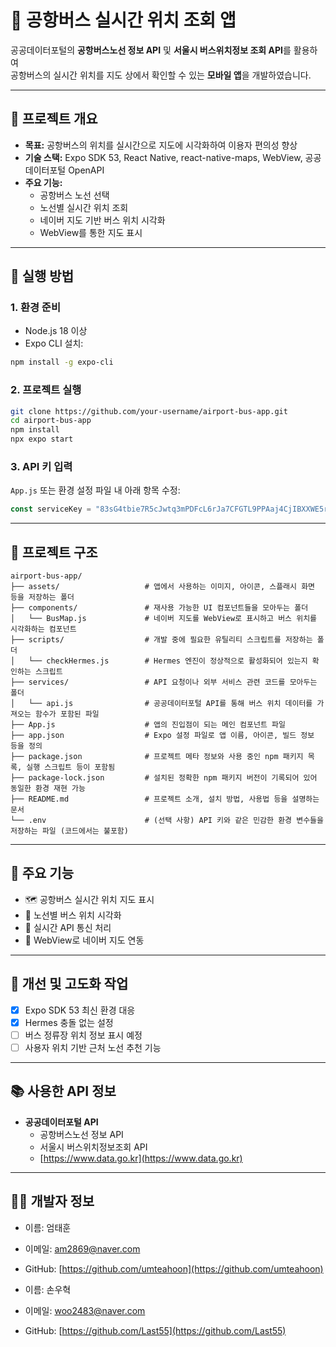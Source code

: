 # 🚌 공항버스 실시간 위치 조회 앱

공공데이터포털의 **공항버스노선 정보 API** 및 **서울시 버스위치정보 조회 API**를 활용하여  
공항버스의 실시간 위치를 지도 상에서 확인할 수 있는 **모바일 앱**을 개발하였습니다.

---

## 📌 프로젝트 개요

- **목표:** 공항버스의 위치를 실시간으로 지도에 시각화하여 이용자 편의성 향상
- **기술 스택:** Expo SDK 53, React Native, react-native-maps, WebView, 공공데이터포털 OpenAPI
- **주요 기능:**
  - 공항버스 노선 선택
  - 노선별 실시간 위치 조회
  - 네이버 지도 기반 버스 위치 시각화
  - WebView를 통한 지도 표시

---

## 🚀 실행 방법

### 1. 환경 준비

- Node.js 18 이상
- Expo CLI 설치:

```bash
npm install -g expo-cli
```

### 2. 프로젝트 실행

```bash
git clone https://github.com/your-username/airport-bus-app.git
cd airport-bus-app
npm install
npx expo start
```

### 3. API 키 입력

`App.js` 또는 환경 설정 파일 내 아래 항목 수정:

```js
const serviceKey = "83sG4tbie7R5cJwtq3mPDFcL6rJa7CFGTL9PPAaj4CjIBXXWE5rtaFOSXxii74NRNKDRWdvTMkHadbbmJaYXsw==";
```

---

## 📁 프로젝트 구조

```
airport-bus-app/
├── assets/                   # 앱에서 사용하는 이미지, 아이콘, 스플래시 화면 등을 저장하는 폴더
├── components/               # 재사용 가능한 UI 컴포넌트들을 모아두는 폴더
│   └── BusMap.js             # 네이버 지도를 WebView로 표시하고 버스 위치를 시각화하는 컴포넌트
├── scripts/                  # 개발 중에 필요한 유틸리티 스크립트를 저장하는 폴더
│   └── checkHermes.js        # Hermes 엔진이 정상적으로 활성화되어 있는지 확인하는 스크립트
├── services/                 # API 요청이나 외부 서비스 관련 코드를 모아두는 폴더
│   └── api.js                # 공공데이터포털 API를 통해 버스 위치 데이터를 가져오는 함수가 포함된 파일
├── App.js                    # 앱의 진입점이 되는 메인 컴포넌트 파일
├── app.json                  # Expo 설정 파일로 앱 이름, 아이콘, 빌드 정보 등을 정의
├── package.json              # 프로젝트 메타 정보와 사용 중인 npm 패키지 목록, 실행 스크립트 등이 포함됨
├── package-lock.json         # 설치된 정확한 npm 패키지 버전이 기록되어 있어 동일한 환경 재현 가능
├── README.md                 # 프로젝트 소개, 설치 방법, 사용법 등을 설명하는 문서
└── .env                      # (선택 사항) API 키와 같은 민감한 환경 변수들을 저장하는 파일 (코드에서는 불포함)

```

---

## 🧠 주요 기능

- 🗺 공항버스 실시간 위치 지도 표시
- 🚌 노선별 버스 위치 시각화
- 🔄 실시간 API 통신 처리
- 📱 WebView로 네이버 지도 연동

---

## 🔧 개선 및 고도화 작업

- [x] Expo SDK 53 최신 환경 대응
- [x] Hermes 충돌 없는 설정
- [ ] 버스 정류장 위치 정보 표시 예정
- [ ] 사용자 위치 기반 근처 노선 추천 기능

---

## 📚 사용한 API 정보

- **공공데이터포털 API**
  - 공항버스노선 정보 API
  - 서울시 버스위치정보조회 API
  - [https://www.data.go.kr](https://www.data.go.kr)

---

## 🙋‍♂️ 개발자 정보

- 이름: 엄태훈  
- 이메일: am2869@naver.com  
- GitHub: [https://github.com/umteahoon](https://github.com/umteahoon)

- 이름: 손우혁  
- 이메일: woo2483@naver.com  
- GitHub: [https://github.com/Last55](https://github.com/Last55)
